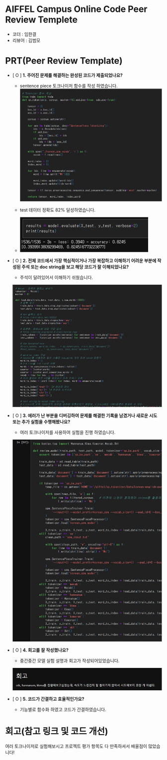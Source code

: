 # AIFFEL Campus Online Code Peer Review Templete
- 코더 : 임한결
- 리뷰어 : 김범모


# PRT(Peer Review Template)
- [ O ]  **1. 주어진 문제를 해결하는 완성된 코드가 제출되었나요?**
   - sentence piece 토크나이저 함수를 작성 하였습니다.
![image1](image1.jpg)
     
   - test 데이터 정확도 82% 달성하였습니다.
   - 
     ![image2](image2.jpg)
    
- [ O ]  **2. 전체 코드에서 가장 핵심적이거나 가장 복잡하고 이해하기 어려운 부분에 작성된 
주석 또는 doc string을 보고 해당 코드가 잘 이해되었나요?**
    - 주석이 달려있어서 이해하기 쉬웠습니다.
      
    ![image5](image5.jpg)
    
        
- [ O ]  **3. 에러가 난 부분을 디버깅하여 문제를 해결한 기록을 남겼거나
새로운 시도 또는 추가 실험을 수행해봤나요?**
    - 여러 토크나이저를 사용하여 실험을 진행 하였습니다.
      
    ![image3](image3.jpg)

- [ O ]  **4. 회고를 잘 작성했나요?**
    - 중간중간 모델 실험 설명과 회고가 작성되어있었습니다.
      
    ![image4](image4jpg.jpg)
        
- [ O ]  **5. 코드가 간결하고 효율적인가요?**
    - 기능별로 함수화 하였고 코드가 간결하였습니다.


# 회고(참고 링크 및 코드 개선)
여러 토크나이저로 실험해보시고 프로젝트 평가 항목도 다 만족하셔서 배울점이 많았습니다!
